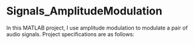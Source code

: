 # Signals_AmplitudeModulation
In this MATLAB project, I use amplitude modulation to modulate a pair of audio signals. Project specifications are as follows:
